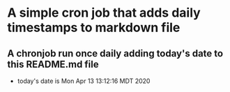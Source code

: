 A simple cron job that adds daily timestamps to markdown file
============================================================
## A chronjob run once daily adding today's date to this README.md file
* today's date is Mon Apr 13 13:12:16 MDT 2020
